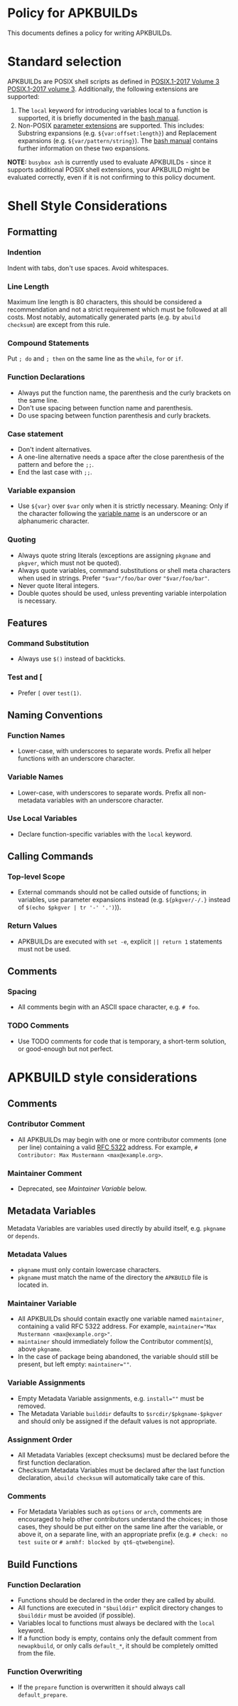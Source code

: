 # Policy for APKBUILDs

This documents defines a policy for writing APKBUILDs.

# Standard selection

APKBUILDs are POSIX shell scripts as defined in [POSIX.1-2017 Volume 3]
[POSIX.1-2017 volume 3]. Additionally, the following extensions are
supported:

1. The `local` keyword for introducing variables local to a function is
   supported, it is briefly documented in the [bash manual][bash functions].
2. Non-POSIX [parameter extensions][POSIX.1-2017 parameter expansion]
   are supported.  This includes: Substring expansions (e.g.
   `${var:offset:length}`) and Replacement expansions (e.g.
   `${var/pattern/string}`). The [bash manual][bash expansion]
   contains further information on these two expansions.

**NOTE:** `busybox ash` is currently used to evaluate APKBUILDs - since it
supports additional POSIX shell extensions, your APKBUILD might be
evaluated correctly, even if it is not confirming to this policy
document.

# Shell Style Considerations

<!--
This should be in conformance with most existing APKBUILDs
Structure and content inspired by Google Shell Style Guide.
-->

## Formatting

### Indention

Indent with tabs, don't use spaces. Avoid whitespaces.

### Line Length

Maximum line length is 80 characters, this should be considered a
recommendation and not a strict requirement which must be followed at
all costs. Most notably, automatically generated parts (e.g. by `abuild
checksum`) are except from this rule.

### Compound Statements

Put `; do` and `; then` on the same line as the `while`, `for` or `if`.

### Function Declarations

* Always put the function name, the parenthesis and the curly brackets
  on the same line.
* Don't use spacing between function name and parenthesis.
* Do use spacing between function parenthesis and curly brackets.

### Case statement

* Don't indent alternatives.
* A one-line alternative needs a space after the close parenthesis of the pattern and before the `;;`.
* End the last case with `;;`.

### Variable expansion

* Use `${var}` over `$var` only when it is strictly necessary. Meaning:
  Only if the character following the [variable name][POSIX.1-2017 definition name]
  is an underscore or an alphanumeric character.

### Quoting

* Always quote string literals (exceptions are assigning `pkgname` and
  `pkgver`, which must not be quoted).
* Always quote variables, command substitutions or shell meta characters
  when used in strings. Prefer `"$var"/foo/bar` over `"$var/foo/bar"`.
* Never quote literal integers.
* Double quotes should be used, unless preventing variable interpolation
  is necessary.

## Features

### Command Substitution

* Always use `$()` instead of backticks.

### Test and [

* Prefer `[` over `test(1)`.

## Naming Conventions

### Function Names

* Lower-case, with underscores to separate words. Prefix all helper
  functions with an underscore character.

### Variable Names

* Lower-case, with underscores to separate words. Prefix all
  non-metadata variables with an underscore character.

### Use Local Variables

*  Declare function-specific variables with the `local` keyword.

## Calling Commands

### Top-level Scope

* External commands should not be called outside of functions;
  in variables, use parameter expansions instead
  (e.g. `${pkgver/-/.}` instead of `$(echo $pkgver | tr '-' '.')`)).

### Return Values

* APKBUILDs are executed with `set -e`, explicit `|| return 1`
  statements must not be used.

## Comments

### Spacing

* All comments begin with an ASCII space character, e.g. `# foo`.

### TODO Comments

* Use TODO comments for code that is temporary, a short-term solution,
  or good-enough but not perfect.

# APKBUILD style considerations

<!--
This section attempts to document policies enforced by the linter from
atools-go <https://gitlab.alpinelinux.org/alpine/infra/atools-go>,
newapkbuild and existing APKBUILDs.
-->

## Comments

### Contributor Comment

* All APKBUILDs may begin with one or more contributor comments (one per
  line) containing a valid [RFC 5322][RFC 5322] address. For example,
  `# Contributor: Max Mustermann <max@example.org>`.

### Maintainer Comment

* Deprecated, see *Maintainer Variable* below.

## Metadata Variables

Metadata Variables are variables used directly by abuild itself, e.g. `pkgname` or `depends`.

### Metadata Values

* `pkgname` must only contain lowercase characters.
* `pkgname` must match the name of the directory the `APKBUILD` file is located in.

### Maintainer Variable

* All APKBUILDs should contain exactly one variable named `maintainer`,
  containing a valid RFC 5322 address. For example,
  `maintainer="Max Mustermann <max@example.org>"`.
* `maintainer` should immediately follow the Contributor comment(s), above `pkgname`.
* In the case of package being abandoned, the variable should still be present,
  but left empty: `maintainer=""`.

### Variable Assignments

* Empty Metadata Variable assignments, e.g. `install=""` must be removed.
* The Metadata Variable `builddir` defaults to `$srcdir/$pkgname-$pkgver`
  and should only be assigned if the default values is not appropriate.

### Assignment Order

* All Metadata Variables (except checksums) must be declared before the
  first function declaration.
* Checksum Metadata Variables must be declared after the last function
  declaration, `abuild checksum` will automatically take care of this.

### Comments

* For Metadata Variables such as `options` or `arch`,
  comments are encouraged to help other contributors understand the choices;
  in those cases, they should be put either on the same line after the variable,
  or above it, on a separate line, with an appropriate prefix
  (e.g. `# check: no test suite` or `# armhf: blocked by qt6-qtwebengine`).

## Build Functions

### Function Declaration

* Functions should be declared in the order they are called by abuild.
* All functions are executed in `"$builddir"` explicit directory changes
  to `$builddir` must be avoided (if possible).
* Variables local to functions must always be declared with the `local`
  keyword.
* If a function body is empty, contains only the default comment from `newapkbuild`,
  or only calls `default_*`, it should be completely omitted from the file.

### Function Overwriting

* If the `prepare` function is overwritten it should always call
  `default_prepare`.

[POSIX.1-2017 volume 3]: https://pubs.opengroup.org/onlinepubs/9699919799/idx/xcu.html
[POSIX.1-2017 parameter expansion]: https://pubs.opengroup.org/onlinepubs/9699919799/utilities/V3_chap02.html#tag_18_06_02
[POSIX.1-2017 definition name]: https://pubs.opengroup.org/onlinepubs/9699919799/basedefs/V1_chap03.html#tag_03_235
[bash functions]: https://www.gnu.org/software/bash/manual/bash.html#Shell-Functions
[bash expansion]: https://www.gnu.org/software/bash/manual/bash.html#Shell-Parameter-Expansion
[RFC 5322]: https://tools.ietf.org/html/rfc5322

